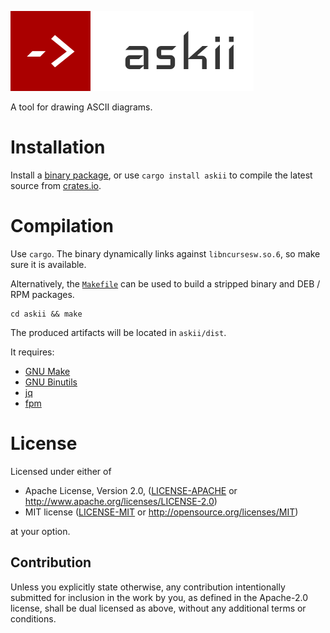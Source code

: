 [![askii](askii.png)](https://github.com/nytopop/askii)

A tool for drawing ASCII diagrams.

# Installation
Install a [binary package](https://github.com/nytopop/askii/releases), or use `cargo install askii` to compile the latest source from [crates.io](https://crates.io/crates/askii).

# Compilation
Use `cargo`. The binary dynamically links against `libncursesw.so.6`, so make sure it is available.

Alternatively, the [`Makefile`](Makefile) can be used to build a stripped binary and DEB / RPM packages.

```
cd askii && make
```

The produced artifacts will be located in `askii/dist`.

It requires:

- [GNU Make](https://www.gnu.org/software/make/)
- [GNU Binutils](https://www.gnu.org/software/binutils/)
- [jq](https://stedolan.github.io/jq/)
- [fpm](https://github.com/jordansissel/fpm)

# License
Licensed under either of

 * Apache License, Version 2.0, ([LICENSE-APACHE](LICENSE-APACHE) or http://www.apache.org/licenses/LICENSE-2.0)
 * MIT license ([LICENSE-MIT](LICENSE-MIT) or http://opensource.org/licenses/MIT)

at your option.

## Contribution
Unless you explicitly state otherwise, any contribution intentionally submitted for inclusion in the work by you, as defined in the Apache-2.0 license, shall be dual licensed as above, without any additional terms or conditions.
